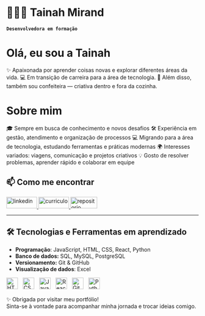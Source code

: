 # 👩🏻‍💻 Tainah Mirand

**`Desenvolvedora em formação`**

# Olá, eu sou a Tainah

✨ Apaixonada por aprender coisas novas e explorar diferentes áreas da vida.
💻 Em transição de carreira para a área de tecnologia.
🍰 Além disso, também sou confeiteira — criativa dentro e fora da cozinha.

# Sobre mim

🎓 Sempre em busca de conhecimento e novos desafios
🛠️ Experiência em gestão, atendimento e organização de processos
💻 Migrando para a área de tecnologia, estudando ferramentas e práticas modernas
🌍 Interesses variados: viagens, comunicação e projetos criativos
💡 Gosto de resolver problemas, aprender rápido e colaborar em equipe


## 📫 Como me encontrar  

<p align="left">
    <a href="https://www.linkedin.com/in/tainaholiveiraemiranda/">
        <img 
            alt="linkedin" 
            title="linkedin" 
            src="https://custom-icon-badges.demolab.com/badge/LinkedIn-blue.svg?logo=link-16&logoColor=white"
            style="width: 80px; height: 30px;"
        />
    </a>
    <a href="https://www.canva.com/design/DAGy_DWoIIk/QfUuMilBL4nj-jLMvKjJpQ/edit?utm_content=DAGy_DWoIIk&utm_campaign=designshare&utm_medium=link2&utm_source=sharebutton">
        <img 
            alt="curriculo" 
            title="curriculo" 
            src="https://custom-icon-badges.demolab.com/badge/Curr%C3%ADculo-D15E9B.svg?logo=heart"
            style="width: 80px; height: 30px;"
        />
    </a> 
    <a href="https://github.com/tainahmirandaa/tainahmirandaa">
        <img 
            alt="repositorio" 
            title="repositorio" 
            src="https://custom-icon-badges.demolab.com/badge/Repo-red.svg?logo=repo"
            style="width: 70px; height: 30px;"
        />
    </a>

</p>

---

## 🛠️ Tecnologias e Ferramentas em aprendizado

- **Programação**: JavaScript, HTML, CSS, React, Python
- **Banco de dados:** SQL, MySQL, PostgreSQL  
- **Versionamento:** Git & GitHub  
- **Visualização de dados**: Excel

<img 
    align="left" 
    alt="HTML"
    title="HTML" 
    width="30px" 
    style="padding-right: 10px;" 
    src="https://cdn.jsdelivr.net/gh/devicons/devicon@latest/icons/html5/html5-original.svg" 
/>
<img 
    align="left" 
    alt="CSS" 
    title="CSS"
    width="30px" 
    style="padding-right: 10px;" 
    src="https://cdn.jsdelivr.net/gh/devicons/devicon@latest/icons/css3/css3-original.svg" 
/>
<img 
    align="left" 
    alt="JavaScript" 
    title="JavaScript"
    width="30px" 
    style="padding-right: 10px;" 
    src="https://cdn.jsdelivr.net/gh/devicons/devicon@latest/icons/javascript/javascript-original.svg" 
/>
<img 
    align="left" 
    alt="React"
    title="React" 
    width="30px" 
    style="padding-right: 10px;" 
    src="https://cdn.jsdelivr.net/gh/devicons/devicon@latest/icons/react/react-original.svg" 
/>
<img 
    align="left" 
    alt="Git" 
    title="Git"
    width="30px" 
    style="padding-right: 10px;" 
    src="https://cdn.jsdelivr.net/gh/devicons/devicon@latest/icons/git/git-original.svg" 
/>
<img 
    align="left" 
    alt="Python" 
    title="Python"
    width="30px" 
    style="padding-right: 10px;" 
    src="https://cdn.jsdelivr.net/gh/devicons/devicon@latest/icons/python/python-original.svg" 
/>

<br/>
<br/>

✨ Obrigada por visitar meu portfólio!  
Sinta-se à vontade para acompanhar minha jornada e trocar ideias comigo.  
<br/>
